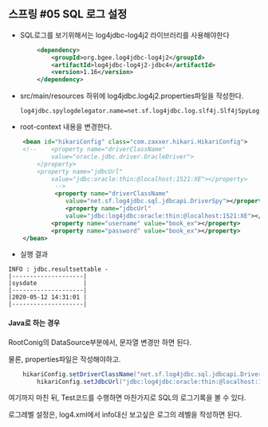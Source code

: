 ## 스프링 #05 SQL 로그 설정

- SQL로그를 보기위해서는 log4jdbc-log4j2 라이브러리를 사용해야한다

```xml
		<dependency>
		    <groupId>org.bgee.log4jdbc-log4j2</groupId>
		    <artifactId>log4jdbc-log4j2-jdbc4</artifactId>
		    <version>1.16</version>
		</dependency>
```

- src/main/resources 하위에 log4jdbc.log4j2.properties파일을 작성한다.

  ```
  log4jdbc.spylogdelegator.name=net.sf.log4jdbc.log.slf4j.Slf4jSpyLogDelegator
  ```

- root-context 내용을 변경한다.

```xml
	<bean id="hikariConfig" class="com.zaxxer.hikari.HikariConfig">
	<!-- 	<property name="driverClassName"
			value="oracle.jdbc.driver.OracleDriver">
		</property>
		<property name="jdbcUrl"
			value="jdbc:oracle:thin:@localhost:1521:XE"></property>
			 -->
			 <property name="driverClassName"
			 	value="net.sf.log4jdbc.sql.jdbcapi.DriverSpy"></property>
			 	<property name="jdbcUrl"
			 	value="jdbc:log4jdbc:oracle:thin:@localhost:1521:XE"></property>
			<property name="username" value="book_ex"></property>
			<property name="password" value="book_ex"></property>
	</bean>	
```

- 실행 결과

```
INFO : jdbc.resultsettable - 
|--------------------|
|sysdate             |
|--------------------|
|2020-05-12 14:31:01 |
|--------------------|
```



#### Java로 하는 경우

RootConig의 DataSource부분에서, 문자열 변경만 하면 된다.

물론, properties파일은 작성해야하고.

```java
	hikariConfig.setDriverClassName("net.sf.log4jdbc.sql.jdbcapi.DriverSpy");
		hikariConfig.setJdbcUrl("jdbc:log4jdbc:oracle:thin:@localhost:1521:XE");
```

여기까지 마친 뒤, Test코드를 수행하면 마찬가지로 SQL의 로그기록을 볼 수 있다.

로그레벨 설정은, log4.xml에서 info대신 보고싶은 로그의 레벨을 작성하면 된다.